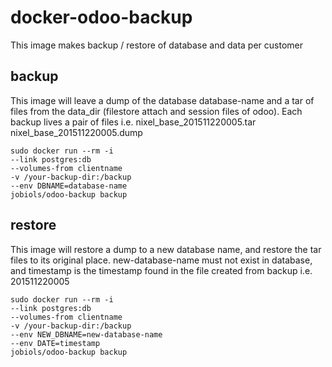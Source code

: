 # docker-odoo-backup
This image makes backup / restore of database and data per customer

## backup
This image will leave a dump of the database database-name and a tar of files from
the data_dir (filestore attach and session files of odoo). Each backup lives a pair of
files i.e. nixel_base_201511220005.tar nixel_base_201511220005.dump  

    sudo docker run --rm -i 
    --link postgres:db 
    --volumes-from clientname
    -v /your-backup-dir:/backup 
    --env DBNAME=database-name
    jobiols/odoo-backup backup


## restore
This image will restore a dump to a new database name, and restore the tar files to
its original place. new-database-name must not exist in database, and timestamp is 
the timestamp found in the file created from backup i.e. 201511220005

    sudo docker run --rm -i 
    --link postgres:db 
    --volumes-from clientname
    -v /your-backup-dir:/backup 
    --env NEW_DBNAME=new-database-name
    --env DATE=timestamp
    jobiols/odoo-backup backup
